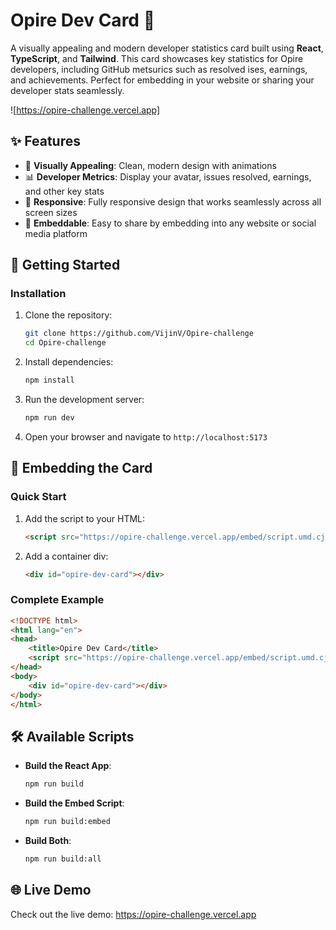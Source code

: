 # Opire Dev Card 🎨

A visually appealing and modern developer statistics card built using **React**, **TypeScript**, and **Tailwind**. This card showcases key statistics for Opire developers, including GitHub metsurics such as resolved ises, earnings, and achievements. Perfect for embedding in your website or sharing your developer stats seamlessly.

![https://opire-challenge.vercel.app]

## ✨ Features

- 🎨 **Visually Appealing**: Clean, modern design with animations
- 📊 **Developer Metrics**: Display your avatar, issues resolved, earnings, and other key stats
- 📱 **Responsive**: Fully responsive design that works seamlessly across all screen sizes
- 🔗 **Embeddable**: Easy to share by embedding into any website or social media platform

## 🚀 Getting Started

### Installation

1. Clone the repository:
   ```bash
   git clone https://github.com/VijinV/Opire-challenge
   cd Opire-challenge
   ```

2. Install dependencies:
   ```bash
   npm install
   ```

3. Run the development server:
   ```bash
   npm run dev
   ```

4. Open your browser and navigate to `http://localhost:5173`

## 🔌 Embedding the Card

### Quick Start

1. Add the script to your HTML:
   ```html
   <script src="https://opire-challenge.vercel.app/embed/script.umd.cjs"></script>
   ```

2. Add a container div:
   ```html
   <div id="opire-dev-card"></div>
   ```

### Complete Example

```html
<!DOCTYPE html>
<html lang="en">
<head>
    <title>Opire Dev Card</title>
    <script src="https://opire-challenge.vercel.app/embed/script.umd.cjs"></script>
</head>
<body>
    <div id="opire-dev-card"></div>
</body>
</html>
```

## 🛠️ Available Scripts

- **Build the React App**:
  ```bash
  npm run build
  ```

- **Build the Embed Script**:
  ```bash
  npm run build:embed
  ```

- **Build Both**:
  ```bash
  npm run build:all
  ```
## 🌐 Live Demo

Check out the live demo: https://opire-challenge.vercel.app

<!-- Alternative markdown format: -->
<!-- ## 🌐 Live Demo

Check out the live demo: [Live Demo](https://opire-challenge.vercel.app) -->
